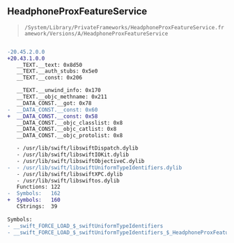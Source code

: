 ## HeadphoneProxFeatureService

> `/System/Library/PrivateFrameworks/HeadphoneProxFeatureService.framework/Versions/A/HeadphoneProxFeatureService`

```diff

-20.45.2.0.0
+20.43.1.0.0
   __TEXT.__text: 0x8d50
   __TEXT.__auth_stubs: 0x5e0
   __TEXT.__const: 0x206

   __TEXT.__unwind_info: 0x170
   __TEXT.__objc_methname: 0x211
   __DATA_CONST.__got: 0x78
-  __DATA_CONST.__const: 0x60
+  __DATA_CONST.__const: 0x58
   __DATA_CONST.__objc_classlist: 0x8
   __DATA_CONST.__objc_catlist: 0x8
   __DATA_CONST.__objc_protolist: 0x8

   - /usr/lib/swift/libswiftDispatch.dylib
   - /usr/lib/swift/libswiftIOKit.dylib
   - /usr/lib/swift/libswiftObjectiveC.dylib
-  - /usr/lib/swift/libswiftUniformTypeIdentifiers.dylib
   - /usr/lib/swift/libswiftXPC.dylib
   - /usr/lib/swift/libswiftos.dylib
   Functions: 122
-  Symbols:   162
+  Symbols:   160
   CStrings:  39
 
Symbols:
- __swift_FORCE_LOAD_$_swiftUniformTypeIdentifiers
- __swift_FORCE_LOAD_$_swiftUniformTypeIdentifiers_$_HeadphoneProxFeatureService

```
